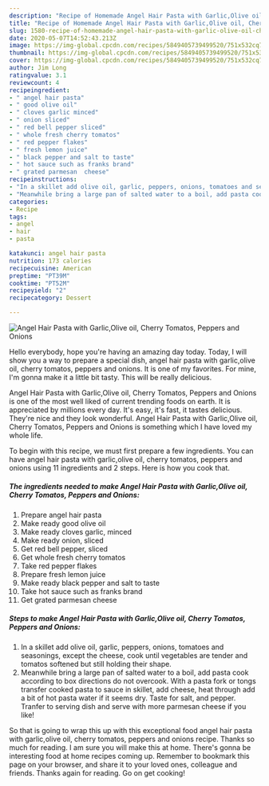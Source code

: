 ```yaml
---
description: "Recipe of Homemade Angel Hair Pasta with Garlic,Olive oil, Cherry Tomatos, Peppers  and Onions"
title: "Recipe of Homemade Angel Hair Pasta with Garlic,Olive oil, Cherry Tomatos, Peppers  and Onions"
slug: 1580-recipe-of-homemade-angel-hair-pasta-with-garlic-olive-oil-cherry-tomatos-peppers-and-onions
date: 2020-05-07T14:52:43.213Z
image: https://img-global.cpcdn.com/recipes/5849405739499520/751x532cq70/angel-hair-pasta-with-garlicolive-oil-cherry-tomatos-peppers-and-onions-recipe-main-photo.jpg
thumbnail: https://img-global.cpcdn.com/recipes/5849405739499520/751x532cq70/angel-hair-pasta-with-garlicolive-oil-cherry-tomatos-peppers-and-onions-recipe-main-photo.jpg
cover: https://img-global.cpcdn.com/recipes/5849405739499520/751x532cq70/angel-hair-pasta-with-garlicolive-oil-cherry-tomatos-peppers-and-onions-recipe-main-photo.jpg
author: Jim Long
ratingvalue: 3.1
reviewcount: 4
recipeingredient:
- " angel hair pasta"
- " good olive oil"
- " cloves garlic minced"
- " onion sliced"
- " red bell pepper sliced"
- " whole fresh cherry tomatos"
- " red pepper flakes"
- " fresh lemon juice"
- " black pepper and salt to taste"
- " hot sauce such as franks brand"
- " grated parmesan  cheese"
recipeinstructions:
- "In a skillet add olive oil, garlic, peppers, onions, tomatoes and seasonings, except the cheese, cook until vegetables are tender and tomatos softened but still holding their shape."
- "Meanwhile bring a large pan of salted water to a boil, add pasta cook according to box directions do not overcook. With a pasta fork or tongs transfer cooked pasta to sauce in skillet, add cheese, heat through add a bit of hot pasta water if it seems dry. Taste for salt, and pepper. Tranfer to serving dish and serve with more parmesan cheese if you like!"
categories:
- Recipe
tags:
- angel
- hair
- pasta

katakunci: angel hair pasta 
nutrition: 173 calories
recipecuisine: American
preptime: "PT39M"
cooktime: "PT52M"
recipeyield: "2"
recipecategory: Dessert

---
```



![Angel Hair Pasta with Garlic,Olive oil, Cherry Tomatos, Peppers  and Onions](https://img-global.cpcdn.com/recipes/5849405739499520/751x532cq70/angel-hair-pasta-with-garlicolive-oil-cherry-tomatos-peppers-and-onions-recipe-main-photo.jpg)

Hello everybody, hope you're having an amazing day today. Today, I will show you a way to prepare a special dish, angel hair pasta with garlic,olive oil, cherry tomatos, peppers  and onions. It is one of my favorites. For mine, I'm gonna make it a little bit tasty. This will be really delicious.

Angel Hair Pasta with Garlic,Olive oil, Cherry Tomatos, Peppers  and Onions is one of the most well liked of current trending foods on earth. It is appreciated by millions every day. It's easy, it's fast, it tastes delicious. They're nice and they look wonderful. Angel Hair Pasta with Garlic,Olive oil, Cherry Tomatos, Peppers  and Onions is something which I have loved my whole life.




To begin with this recipe, we must first prepare a few ingredients. You can have angel hair pasta with garlic,olive oil, cherry tomatos, peppers  and onions using 11 ingredients and 2 steps. Here is how you cook that.

<!--inarticleads1-->

##### The ingredients needed to make Angel Hair Pasta with Garlic,Olive oil, Cherry Tomatos, Peppers  and Onions:

1. Prepare  angel hair pasta
1. Make ready  good olive oil
1. Make ready  cloves garlic, minced
1. Make ready  onion, sliced
1. Get  red bell pepper, sliced
1. Get  whole fresh cherry tomatos
1. Take  red pepper flakes
1. Prepare  fresh lemon juice
1. Make ready  black pepper and salt to taste
1. Take  hot sauce such as franks brand
1. Get  grated parmesan  cheese




<!--inarticleads2-->

##### Steps to make Angel Hair Pasta with Garlic,Olive oil, Cherry Tomatos, Peppers  and Onions:

1. In a skillet add olive oil, garlic, peppers, onions, tomatoes and seasonings, except the cheese, cook until vegetables are tender and tomatos softened but still holding their shape.
1. Meanwhile bring a large pan of salted water to a boil, add pasta cook according to box directions do not overcook. With a pasta fork or tongs transfer cooked pasta to sauce in skillet, add cheese, heat through add a bit of hot pasta water if it seems dry. Taste for salt, and pepper. Tranfer to serving dish and serve with more parmesan cheese if you like!




So that is going to wrap this up with this exceptional food angel hair pasta with garlic,olive oil, cherry tomatos, peppers  and onions recipe. Thanks so much for reading. I am sure you will make this at home. There's gonna be interesting food at home recipes coming up. Remember to bookmark this page on your browser, and share it to your loved ones, colleague and friends. Thanks again for reading. Go on get cooking!
